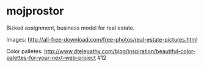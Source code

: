 # mojprostor
Bizkod assignment, business model for real estate.


Images:
http://all-free-download.com/free-photos/real-estate-pictures.html

Color palletes:
http://www.dtelepathy.com/blog/inspiration/beautiful-color-palettes-for-your-next-web-project #12

